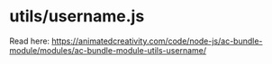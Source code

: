 # utils/username.js

Read here: <https://animatedcreativity.com/code/node-js/ac-bundle-module/modules/ac-bundle-module-utils-username/>
